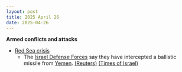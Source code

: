 ```yaml
---
layout: post
title: 2025 April 26
date: 2025-04-26
---
```



**Armed conflicts and attacks**

* [Red Sea crisis](https://en.wikipedia.org/wiki/Red_Sea_crisis "Red Sea crisis")
  + The [Israel Defense Forces](https://en.wikipedia.org/wiki/Israel_Defense_Forces "Israel Defense Forces") say they have intercepted a ballistic missile from [Yemen](https://en.wikipedia.org/wiki/Yemen "Yemen"). [(Reuters)](https://www.reuters.com/world/middle-east/missile-launched-yemen-into-israel-israeli-army-says-2025-04-25/) [(Times of Israel)](https://www.timesofisrael.com/liveblog_entry/idf-says-air-defenses-downed-houthi-missile-launched-from-yemen/)
